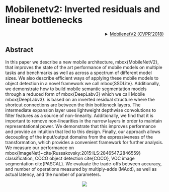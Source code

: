 # Mobilenetv2: Inverted residuals and linear bottlenecks

<!-- [BACKBONE] -->

<details>
<summary align="right"><a href="http://openaccess.thecvf.com/content_cvpr_2018/html/Sandler_MobileNetV2_Inverted_Residuals_CVPR_2018_paper.html">MobilenetV2 (CVPR'2018)</a></summary>

```bibtex
@inproceedings{sandler2018mobilenetv2,
  title={Mobilenetv2: Inverted residuals and linear bottlenecks},
  author={Sandler, Mark and Howard, Andrew and Zhu, Menglong and Zhmoginov, Andrey and Chen, Liang-Chieh},
  booktitle={Proceedings of the IEEE conference on computer vision and pattern recognition},
  pages={4510--4520},
  year={2018}
}
```

</details>

## Abstract

<!-- [ABSTRACT] -->

In this paper we describe a new mobile architecture, mbox{MobileNetV2}, that improves the state of the art performance of mobile models on multiple tasks and benchmarks as well as across a spectrum of different model sizes. We also describe efficient ways of applying these mobile models to object detection in a novel framework we call mbox{SSDLite}. Additionally, we demonstrate how to build mobile semantic segmentation models through a reduced form of mbox{DeepLabv3} which we call Mobile mbox{DeepLabv3}. is based on an inverted residual structure where the shortcut connections are between the thin bottleneck layers. The intermediate expansion layer uses lightweight depthwise convolutions to filter features as a source of non-linearity. Additionally, we find that it is important to remove non-linearities in the narrow layers in order to maintain representational power. We demonstrate that this improves performance and provide an intuition that led to this design. Finally, our approach allows decoupling of the input/output domains from the expressiveness of the transformation, which provides a convenient framework for further analysis. We measure our performance on mbox{ImageNet}~cite{Russakovsky:2015:ILS:2846547.2846559} classification, COCO object detection cite{COCO}, VOC image segmentation cite{PASCAL}. We evaluate the trade-offs between accuracy, and number of operations measured by multiply-adds (MAdd), as well as actual latency, and the number of parameters.

<!-- [IMAGE] -->

<div align=center>
<img src="https://user-images.githubusercontent.com/15977946/146537871-75c22a93-72ef-4a24-9ce9-0c2823381961.png">
</div>
